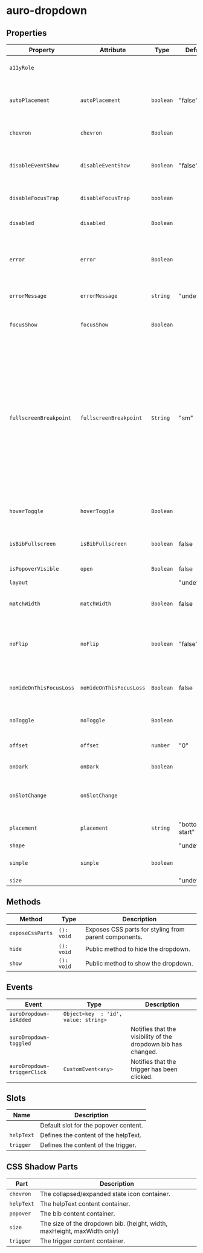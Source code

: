 # auro-dropdown

## Properties

| Property                | Attribute               | Type        | Default        | Description                                      |
|-------------------------|-------------------------|-------------|----------------|--------------------------------------------------|
| `a11yRole`              |                         |             |                | The value for the role attribute of the trigger element. |
| `autoPlacement`         | `autoPlacement`         | `boolean`   | "false"        | If declared, bib's position will be automatically calculated where to appear. |
| `chevron`               | `chevron`               | ` Boolean ` |                | If declared, the dropdown displays a chevron on the right. |
| `disableEventShow`      | `disableEventShow`      | ` Boolean ` | "false"        | If declared, the dropdown will only show by calling the API .show() public method. |
| `disableFocusTrap`      | `disableFocusTrap`      | `boolean`   |                | If declared, the focus trap inside of bib will be turned off. |
| `disabled`              | `disabled`              | ` Boolean ` |                | If declared, the dropdown is not interactive.    |
| `error`                 | `error`                 | ` Boolean ` |                | If declared in combination with not using the `simple` property or `helpText` slot content, will apply red color to both. |
| `errorMessage`          | `errorMessage`          | `string`    | "undefined"    | Contains the help text message for the current validity error. |
| `focusShow`             | `focusShow`             | ` Boolean ` |                | If declared, the bib will display when focus is applied to the trigger. |
| `fullscreenBreakpoint`  | `fullscreenBreakpoint`  | ` String `  | "sm"           | Defines the screen size breakpoint (`xs`, `sm`, `md`, `lg`, `xl`, `disabled`)<br />at which the dropdown switches to fullscreen mode on mobile. `disabled` indicates a dropdown should _never_ enter fullscreen.<br /><br />When expanded, the dropdown will automatically display in fullscreen mode<br />if the screen size is equal to or smaller than the selected breakpoint. |
| `hoverToggle`           | `hoverToggle`           | ` Boolean ` |                | If declared, the trigger will toggle the dropdown on mouseover/mouseout. |
| `isBibFullscreen`       | `isBibFullscreen`       | `boolean`   | false          | If true, the dropdown bib is taking the fullscreen when it's open. |
| `isPopoverVisible`      | `open`                  | ` Boolean ` | false          | If true, the dropdown bib is displayed.          |
| `layout`                |                         |             | "undefined"    |                                                  |
| `matchWidth`            | `matchWidth`            | ` Boolean ` | false          | If declared, the popover and trigger will be set to the same width. |
| `noFlip`                | `noFlip`                | `boolean`   | "false"        | If declared, the bib will NOT flip to an alternate position<br />when there isn't enough space in the specified `placement`. |
| `noHideOnThisFocusLoss` | `noHideOnThisFocusLoss` | ` Boolean ` | false          | If declared, the dropdown will not hide when moving focus outside the element. |
| `noToggle`              | `noToggle`              | ` Boolean ` |                | If declared, the trigger will only show the dropdown bib. |
| `offset`                | `offset`                | `number`    | "0"            | Gap between the trigger element and bib.         |
| `onDark`                | `onDark`                | `boolean`   |                | If declared, onDark styles will be applied.      |
| `onSlotChange`          | `onSlotChange`          |             |                | If declared, and a function is set, that function will execute when the slot content is updated. |
| `placement`             | `placement`             | `string`    | "bottom-start" | Position where the bib should appear relative to the trigger. |
| `shape`                 |                         |             | "undefined"    |                                                  |
| `simple`                | `simple`                | `boolean`   |                | If declared, applies a border around the trigger slot. |
| `size`                  |                         |             | "undefined"    |                                                  |

## Methods

| Method           | Type       | Description                                      |
|------------------|------------|--------------------------------------------------|
| `exposeCssParts` | `(): void` | Exposes CSS parts for styling from parent components. |
| `hide`           | `(): void` | Public method to hide the dropdown.              |
| `show`           | `(): void` | Public method to show the dropdown.              |

## Events

| Event                       | Type                                 | Description                                      |
|-----------------------------|--------------------------------------|--------------------------------------------------|
| `auroDropdown-idAdded`      | `Object<key  : 'id', value: string>` |                                                  |
| `auroDropdown-toggled`      |                                      | Notifies that the visibility of the dropdown bib has changed. |
| `auroDropdown-triggerClick` | `CustomEvent<any>`                   | Notifies that the trigger has been clicked.      |

## Slots

| Name       | Description                           |
|------------|---------------------------------------|
|            | Default slot for the popover content. |
| `helpText` | Defines the content of the helpText.  |
| `trigger`  | Defines the content of the trigger.   |

## CSS Shadow Parts

| Part       | Description                                      |
|------------|--------------------------------------------------|
| `chevron`  | The collapsed/expanded state icon container.     |
| `helpText` | The helpText content container.                  |
| `popover`  | The bib content container.                       |
| `size`     | The size of the dropdown bib. (height, width, maxHeight, maxWidth only) |
| `trigger`  | The trigger content container.                   |
